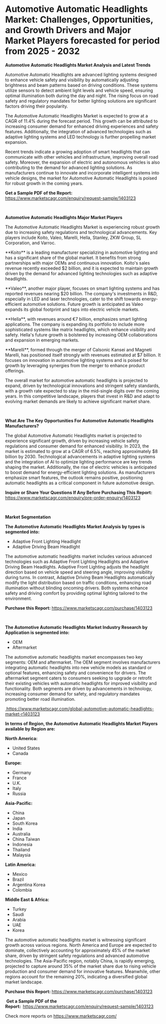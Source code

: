 <p><h1>Automotive Automatic Headlights Market: Challenges, Opportunities, and Growth Drivers and Major Market Players forecasted for period from 2025 - 2032</h1></p><p><strong>Automotive Automatic Headlights Market Analysis and Latest Trends</strong></p>
<p><p>Automotive Automatic Headlights are advanced lighting systems designed to enhance vehicle safety and visibility by automatically adjusting brightness and beam patterns based on driving conditions. These systems utilize sensors to detect ambient light levels and vehicle speed, ensuring optimal illumination both during the day and night. The rising focus on road safety and regulatory mandates for better lighting solutions are significant factors driving their popularity.</p><p>The Automotive Automatic Headlights Market is expected to grow at a CAGR of 11.4% during the forecast period. This growth can be attributed to increasing consumer demand for enhanced driving experiences and safety features. Additionally, the integration of advanced technologies such as adaptive lighting systems and LED technology is further propelling market expansion. </p><p>Recent trends indicate a growing adoption of smart headlights that can communicate with other vehicles and infrastructure, improving overall road safety. Moreover, the expansion of electric and autonomous vehicles is also contributing to the demand for advanced lighting solutions. As manufacturers continue to innovate and incorporate intelligent systems into vehicle designs, the market for Automotive Automatic Headlights is poised for robust growth in the coming years.</p></p>
<p><strong>Get a Sample PDF of the Report:&nbsp;</strong> <a href="https://www.marketscagr.com/enquiry/request-sample/1403123?utm_campaign=3228&utm_medium=2&utm_source=Github&utm_content=ia&utm_term=28032025&utm_id=automotive-automatic-headlights">https://www.marketscagr.com/enquiry/request-sample/1403123</a></p>
<p>&nbsp;</p>
<p><strong>Automotive Automatic Headlights Major Market Players</strong></p>
<p><p>The Automotive Automatic Headlights Market is experiencing robust growth due to increasing safety regulations and technological advancements. Key players include Koito, Valeo, Marelli, Hella, Stanley, ZKW Group, SL Corporation, and Varroc. </p><p>**Koito** is a leading manufacturer specializing in automotive lighting and has a significant share of the global market. It benefits from strong partnerships with major OEMs and continuous innovation. Koito's sales revenue recently exceeded $2 billion, and it is expected to maintain growth driven by the demand for advanced lighting technologies such as adaptive headlights.</p><p>**Valeo**, another major player, focuses on smart lighting systems and has reported revenues nearing $20 billion. The company's investments in R&D, especially in LED and laser technologies, cater to the shift towards energy-efficient automotive solutions. Future growth is anticipated as Valeo expands its global footprint and taps into electric vehicle markets.</p><p>**Hella**, with revenues around €7 billion, emphasizes smart lighting applications. The company is expanding its portfolio to include more sophisticated systems like matrix headlights, which enhance visibility and safety. Hella's future growth is bolstered by increasing OEM collaborations and expansion in emerging markets.</p><p>**Marelli**, formed through the merger of Calsonic Kansei and Magneti Marelli, has positioned itself strongly with revenues estimated at $7 billion. It focuses on innovation in automotive lighting systems and is poised for growth by leveraging synergies from the merger to enhance product offerings.</p><p>The overall market for automotive automatic headlights is projected to expand, driven by technological innovations and stringent safety standards, with a growth rate expected to stay in the mid-single digits over the coming years. In this competitive landscape, players that invest in R&D and adapt to evolving market demands are likely to achieve significant market share.</p></p>
<p>&nbsp;</p>
<p><strong>What Are The Key Opportunities For Automotive Automatic Headlights Manufacturers?</strong></p>
<p><p>The global Automotive Automatic Headlights market is projected to experience significant growth, driven by increasing vehicle safety regulations and consumer demand for enhanced visibility. In 2023, the market is estimated to grow at a CAGR of 6.5%, reaching approximately $8 billion by 2030. Technological advancements in adaptive lighting systems and the integration of AI to optimize lighting performance are key trends shaping the market. Additionally, the rise of electric vehicles is anticipated to boost demand for energy-efficient lighting solutions. As manufacturers emphasize smart features, the outlook remains positive, positioning automatic headlights as a critical component in future automotive design.</p></p>
<p><strong>Inquire or Share Your Questions If Any Before Purchasing This Report:</strong> <a href="https://www.marketscagr.com/enquiry/pre-order-enquiry/1403123?utm_campaign=3228&utm_medium=2&utm_source=Github&utm_content=ia&utm_term=28032025&utm_id=automotive-automatic-headlights">https://www.marketscagr.com/enquiry/pre-order-enquiry/1403123</a></p>
<p>&nbsp;</p>
<p><strong>Market Segmentation</strong></p>
<p><strong>The Automotive Automatic Headlights Market Analysis by types is segmented into:</strong></p>
<p><ul><li>Adaptive Front Lighting Headlight</li><li>Adaptive Driving Beam Headlight</li></ul></p>
<p><p>The automotive automatic headlights market includes various advanced technologies such as Adaptive Front Lighting Headlights and Adaptive Driving Beam Headlights. Adaptive Front Lighting adjusts the headlight direction based on vehicle speed and steering angle, improving visibility during turns. In contrast, Adaptive Driving Beam Headlights automatically modify the light distribution based on traffic conditions, enhancing road illumination without blinding oncoming drivers. Both systems enhance safety and driving comfort by providing optimal lighting tailored to the environment.</p></p>
<p><strong>Purchase this Report:&nbsp;</strong><a href="https://www.marketscagr.com/purchase/1403123?utm_campaign=3228&utm_medium=2&utm_source=Github&utm_content=ia&utm_term=28032025&utm_id=automotive-automatic-headlights">https://www.marketscagr.com/purchase/1403123</a></p>
<p>&nbsp;</p>
<p><strong>The Automotive Automatic Headlights Market Industry Research by Application is segmented into:</strong></p>
<p><ul><li>OEM</li><li>Aftermarket</li></ul></p>
<p><p>The automotive automatic headlights market encompasses two key segments: OEM and aftermarket. The OEM segment involves manufacturers integrating automatic headlights into new vehicle models as standard or optional features, enhancing safety and convenience for drivers. The aftermarket segment caters to consumers seeking to upgrade or retrofit their existing vehicles with automatic headlights for improved visibility and functionality. Both segments are driven by advancements in technology, increasing consumer demand for safety, and regulatory mandates promoting better road illumination.</p></p>
<p><a href="https://www.marketscagr.com/global-automotive-automatic-headlights-market-r1403123?utm_campaign=3228&utm_medium=2&utm_source=Github&utm_content=ia&utm_term=28032025&utm_id=automotive-automatic-headlights">&nbsp;https://www.marketscagr.com/global-automotive-automatic-headlights-market-r1403123</a></p>
<p><strong>In terms of Region, the Automotive Automatic Headlights Market Players available by Region are:</strong></p>
<p>
    <p> <strong> North America: </strong>
        <ul>
            <li>United States</li>
            <li>Canada</li>
        </ul>
        </p> 
    <p> <strong> Europe: </strong>
        <ul>
            <li>Germany</li>
            <li>France</li>
            <li>U.K.</li>
            <li>Italy</li>
            <li>Russia</li>
        </ul>
        </p> 
    <p> <strong> Asia-Pacific: </strong>
        <ul>
            <li>China</li>
            <li>Japan</li>
            <li>South Korea</li>
            <li>India</li>
            <li>Australia</li>
            <li>China Taiwan</li>
            <li>Indonesia</li>
            <li>Thailand</li>
            <li>Malaysia</li>
        </ul>
        </p> 
    <p> <strong> Latin America: </strong>
        <ul>
            <li>Mexico</li>
            <li>Brazil</li>
            <li>Argentina Korea</li>
            <li>Colombia</li>
        </ul>
        </p> 
    <p> <strong> Middle East & Africa: </strong>
        <ul>
            <li>Turkey</li>
            <li>Saudi</li>
            <li>Arabia</li>
            <li>UAE</li>
            <li>Korea</li>
        </ul>
    </p>
    </p>
<p><p>The automotive automatic headlights market is witnessing significant growth across various regions. North America and Europe are expected to dominate, collectively accounting for approximately 45% of the market share, driven by stringent safety regulations and advanced automotive technologies. The Asia-Pacific region, notably China, is rapidly emerging, projected to capture around 35% of the market share due to rising vehicle production and consumer demand for innovative features. Meanwhile, other regions account for the remaining 20%, indicating a diversified global market landscape.</p></p>
<p><strong>Purchase this Report: </strong><a href="https://www.marketscagr.com/purchase/1403123?utm_campaign=3228&utm_medium=2&utm_source=Github&utm_content=ia&utm_term=28032025&utm_id=automotive-automatic-headlights">https://www.marketscagr.com/purchase/1403123</a></p>
<p>&nbsp;<strong>Get a Sample PDF of the Report:&nbsp;&nbsp;</strong><a href="https://www.marketscagr.com/enquiry/request-sample/1403123?utm_campaign=3228&utm_medium=2&utm_source=Github&utm_content=ia&utm_term=28032025&utm_id=automotive-automatic-headlights">https://www.marketscagr.com/enquiry/request-sample/1403123</a></p>
<p><strong></strong></p>
<p>Check more reports on <a href="https://www.marketscagr.com/?utm_campaign=3228&utm_medium=2&utm_source=Github&utm_content=ia&utm_term=28032025&utm_id=automotive-automatic-headlights">https://www.marketscagr.com/</a></p>